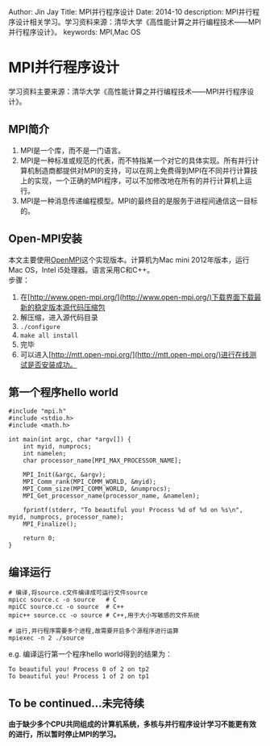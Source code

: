 Author: Jin Jay
Title: MPI并行程序设计
Date: 2014-10
description: MPI并行程序设计相关学习。学习资料来源：清华大学《高性能计算之并行编程技术——MPI并行程序设计》。
keywords: MPI,Mac OS

# MPI并行程序设计
学习资料主要来源：清华大学《高性能计算之并行编程技术——MPI并行程序设计》。

## MPI简介
1. MPI是一个库，而不是一门语言。
2. MPI是一种标准或规范的代表，而不特指某一个对它的具体实现。所有并行计算机制造商都提供对MPI的支持，可以在网上免费得到MPI在不同并行计算技上的实现，一个正确的MPI程序，可以不加修改地在所有的并行计算机上运行。
3. MPI是一种消息传递编程模型。MPI的最终目的是服务于进程间通信这一目标的。

## Open-MPI安装
本文主要使用[OpenMPI](http://www.open-mpi.org/)这个实现版本。计算机为Mac mini 2012年版本，运行Mac OS，Intel i5处理器。语言采用C和C++。  
步骤：  
1. 在[http://www.open-mpi.org/](http://www.open-mpi.org/)下载界面下载最新的稳定版本源代码压缩包
2. 解压缩，进入源代码目录
3. `./configure`
4. `make all install`
5. 完毕
6. 可以进入[http://mtt.open-mpi.org/](http://mtt.open-mpi.org/)进行在线测试是否安装成功。

## 第一个程序hello world
```
#include "mpi.h"
#include <stdio.h>
#include <math.h>

int main(int argc, char *argv[]) {
    int myid, numprocs;
    int namelen;
    char processor_name[MPI_MAX_PROCESSOR_NAME];

    MPI_Init(&argc, &argv);
    MPI_Comm_rank(MPI_COMM_WORLD, &myid);
    MPI_Comm_size(MPI_COMM_WORLD, &numprocs);
    MPI_Get_processor_name(processor_name, &namelen);

    fprintf(stderr, "To beautiful you! Process %d of %d on %s\n", myid, numprocs, processor_name);
    MPI_Finalize();

    return 0;
}
```

## 编译运行

```
# 编译,将source.c文件编译成可运行文件source
mpicc source.c -o source   # C
mpiCC source.cc -o source  # C++
mpic++ source.cc -o source # C++,用于大小写敏感的文件系统

# 运行,并行程序需要多个进程,故需要开启多个源程序进行运算
mpiexec -n 2 ./source
```
e.g. 编译运行第一个程序hello world得到的结果为：
```
To beautiful you! Process 0 of 2 on tp2
To beautiful you! Process 1 of 2 on tp1
```
## To be continued...未完待续
**由于缺少多个CPU共同组成的计算机系统，多核与并行程序设计学习不能更有效的进行，所以暂时停止MPI的学习。**


